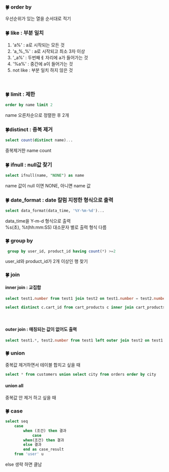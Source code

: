 ### 🍀 order by
우선순위가 있는 열을 순서대로 적기
<br/>

### 🍀 like : 부분 일치
1. 'a%' : a로 시작되는 모든 것
2. 'a_%_%' : a로 시작되고 최소 3자 이상
3. '_a%' : 두번째ㅔ 자리에 a가 들어가는 것
4. '%a%' : 중간에 a이 들어가는 것
5. not like : 부분 일치 하지 않은 것
<br/>

### 🍀 limit : 제한
```sql
order by name limit 2
```
name 오른차순으로 정렬한 후 2개
<br/>

### 🍀distinct : 중복 제거
```sql
select count(distinct name)...
```
중복제거한 name count
<br/>

### 🍀 ifnull : null값 찾기
```sql
select ifnull(name, "NONE") as name
```
name 값이 null 이면 NONE, 아니면 name 값
<br/>

### 🍀 date_format : date 칼럼 지정한 형식으로 출력
```sql
select data_format(data_time, '%Y-%m-%d')...
```
data_time을 Y-m-d 형식으로 출력<br/>
%s(초), %t(hh:mm:SS) 대소문자 별로 출력 형식 다름
<br/>

### 🍀 group by 
```sql
 group by user_id, product_id having count(*) >=2 
 ```
 user_id와 product_id가 2개 이상인 행 찾기
 <br/>

 ### 🍀 join

 #### inner join : 교집합
 ```sql
 select test1.number from test1 join test2 on test1.number = test2.number; 
```
```sql
select distinct c.cart_id from cart_products c inner join cart_products p on(c.cart_id = p.cart_id) where (c.name ='우유' and p.name='요거트') or (c.name='요거트' and p.name='우유') order by c.cart_id;
```
<br/>

#### outer join : 매칭되는 값이 없어도 출력
```sql
select test1.*, test2.number from test1 left outer join test2 on test1.number = test2.number;
```

### 🍀 union
중복값 제거하면서 테이블 합치고 싶을 때
```sql
select * from customers union select city from orders order by city
```


#### union all
중복값 안 제거 하고 싶을 때
<br/>

### 🍀 case
```sql
select seq
    case
        when (조건) then 결과
            case 
        when(조건) then 결과
        else 결과
        end as case_result
    from 'user' u
```
else 생략 하면 클남